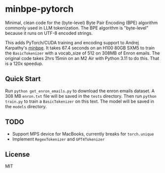 # minbpe-pytorch

Minimal, clean code for the (byte-level) Byte Pair Encoding (BPE) algorithm commonly used in LLM tokenization. The BPE algorithm is "byte-level" because it runs on UTF-8 encoded strings.

This adds PyTorch/CUDA training and encoding support to Andrej Karpathy's [minbpe](https://github.com/karpathy/minbpe).  It takes 67.4 seconds on an H100 80GB SXM5 to train the `BasicTokenizer` with a vocab_size of 512 on 308MB of Enron emails.  The original code takes 2hrs 15min on an M2 Air with Python 3.11 to do this.  That is a 120x speedup.

## Quick Start

Run `python get_enron_emails.py` to download the enron emails dataset.  A 308 MB `enron.txt` file will be saved in the `tests` directory.  Then run `python train.py` to train a `BasicTokenizer` on this text.  The model will be saved in the `models` directory.

## TODO

- Support MPS device for MacBooks, currently breaks for `torch.unique`
- Implement `RegexTokenizer` and `GPT4Tokenizer`

## License

MIT